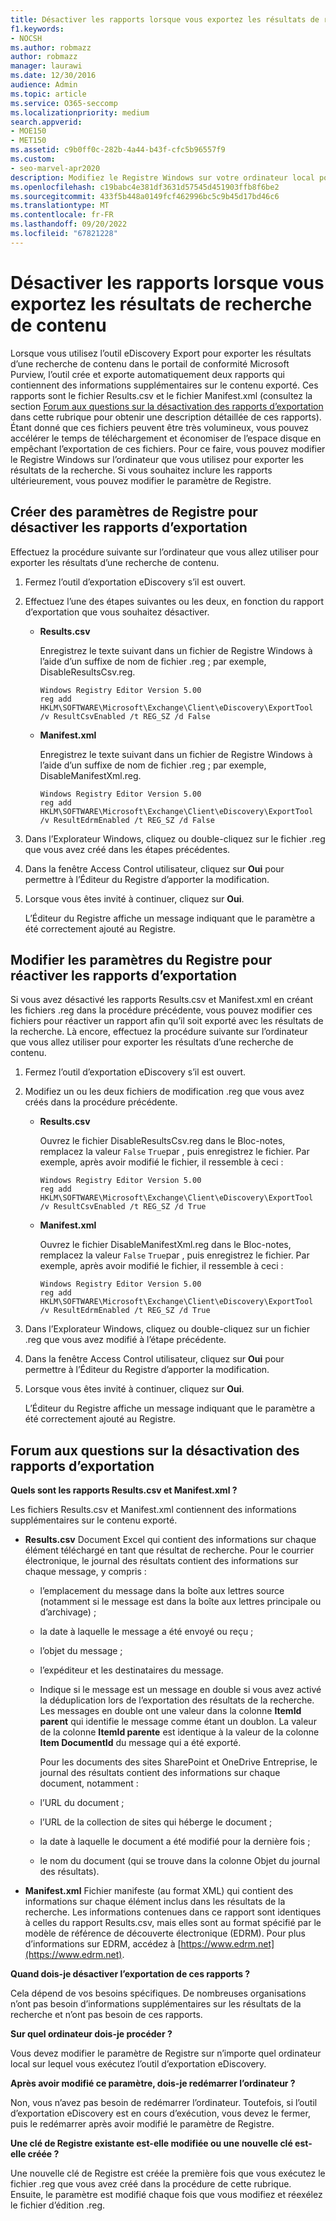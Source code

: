 ```yaml
---
title: Désactiver les rapports lorsque vous exportez les résultats de recherche de contenu
f1.keywords:
- NOCSH
ms.author: robmazz
author: robmazz
manager: laurawi
ms.date: 12/30/2016
audience: Admin
ms.topic: article
ms.service: O365-seccomp
ms.localizationpriority: medium
search.appverid:
- MOE150
- MET150
ms.assetid: c9b0ff0c-282b-4a44-b43f-cfc5b96557f9
ms.custom:
- seo-marvel-apr2020
description: Modifiez le Registre Windows sur votre ordinateur local pour désactiver les rapports lorsque vous exportez les résultats d’une recherche de contenu à partir du portail de conformité Microsoft Purview.
ms.openlocfilehash: c19babc4e381df3631d57545d451903ffb8f6be2
ms.sourcegitcommit: 433f5b448a0149fcf462996bc5c9b45d17bd46c6
ms.translationtype: MT
ms.contentlocale: fr-FR
ms.lasthandoff: 09/20/2022
ms.locfileid: "67821228"
---
```

# <a name="disable-reports-when-you-export-content-search-results"></a>Désactiver les rapports lorsque vous exportez les résultats de recherche de contenu

Lorsque vous utilisez l’outil eDiscovery Export pour exporter les résultats d’une recherche de contenu dans le portail de conformité Microsoft Purview, l’outil crée et exporte automatiquement deux rapports qui contiennent des informations supplémentaires sur le contenu exporté. Ces rapports sont le fichier Results.csv et le fichier Manifest.xml (consultez la section [Forum aux questions sur la désactivation des rapports d’exportation](#frequently-asked-questions-about-disabling-export-reports) dans cette rubrique pour obtenir une description détaillée de ces rapports). Étant donné que ces fichiers peuvent être très volumineux, vous pouvez accélérer le temps de téléchargement et économiser de l’espace disque en empêchant l’exportation de ces fichiers. Pour ce faire, vous pouvez modifier le Registre Windows sur l’ordinateur que vous utilisez pour exporter les résultats de la recherche. Si vous souhaitez inclure les rapports ultérieurement, vous pouvez modifier le paramètre de Registre. 
  
## <a name="create-registry-settings-to-disable-the-export-reports"></a>Créer des paramètres de Registre pour désactiver les rapports d’exportation

Effectuez la procédure suivante sur l’ordinateur que vous allez utiliser pour exporter les résultats d’une recherche de contenu.
  
1. Fermez l’outil d’exportation eDiscovery s’il est ouvert.
    
2. Effectuez l’une des étapes suivantes ou les deux, en fonction du rapport d’exportation que vous souhaitez désactiver.
    
    - **Results.csv**
    
      Enregistrez le texte suivant dans un fichier de Registre Windows à l’aide d’un suffixe de nom de fichier .reg ; par exemple, DisableResultsCsv.reg.
    
      ```text
      Windows Registry Editor Version 5.00
      reg add HKLM\SOFTWARE\Microsoft\Exchange\Client\eDiscovery\ExportTool /v ResultCsvEnabled /t REG_SZ /d False 
      ```

    - **Manifest.xml**
    
      Enregistrez le texte suivant dans un fichier de Registre Windows à l’aide d’un suffixe de nom de fichier .reg ; par exemple, DisableManifestXml.reg.
    
      ```text
      Windows Registry Editor Version 5.00
      reg add HKLM\SOFTWARE\Microsoft\Exchange\Client\eDiscovery\ExportTool /v ResultEdrmEnabled /t REG_SZ /d False 
      ```

3. Dans l’Explorateur Windows, cliquez ou double-cliquez sur le fichier .reg que vous avez créé dans les étapes précédentes.
    
4. Dans la fenêtre Access Control utilisateur, cliquez sur **Oui** pour permettre à l’Éditeur du Registre d’apporter la modification. 
    
5. Lorsque vous êtes invité à continuer, cliquez sur **Oui**.
    
    L’Éditeur du Registre affiche un message indiquant que le paramètre a été correctement ajouté au Registre.
  
## <a name="edit-registry-settings-to-re-enable-the-export-reports"></a>Modifier les paramètres du Registre pour réactiver les rapports d’exportation

Si vous avez désactivé les rapports Results.csv et Manifest.xml en créant les fichiers .reg dans la procédure précédente, vous pouvez modifier ces fichiers pour réactiver un rapport afin qu’il soit exporté avec les résultats de la recherche. Là encore, effectuez la procédure suivante sur l’ordinateur que vous allez utiliser pour exporter les résultats d’une recherche de contenu.
  
1. Fermez l’outil d’exportation eDiscovery s’il est ouvert.
    
2. Modifiez un ou les deux fichiers de modification .reg que vous avez créés dans la procédure précédente.
    
    - **Results.csv**
    
        Ouvrez le fichier DisableResultsCsv.reg dans le Bloc-notes, remplacez la valeur  `False`  `True`par , puis enregistrez le fichier. Par exemple, après avoir modifié le fichier, il ressemble à ceci :
    
        ```text
        Windows Registry Editor Version 5.00
      reg add HKLM\SOFTWARE\Microsoft\Exchange\Client\eDiscovery\ExportTool /v ResultCsvEnabled /t REG_SZ /d True
        ```

    - **Manifest.xml**
    
        Ouvrez le fichier DisableManifestXml.reg dans le Bloc-notes, remplacez la valeur  `False`  `True`par , puis enregistrez le fichier. Par exemple, après avoir modifié le fichier, il ressemble à ceci :
    
      ```text
      Windows Registry Editor Version 5.00
      reg add HKLM\SOFTWARE\Microsoft\Exchange\Client\eDiscovery\ExportTool /v ResultEdrmEnabled /t REG_SZ /d True
      ```

3. Dans l’Explorateur Windows, cliquez ou double-cliquez sur un fichier .reg que vous avez modifié à l’étape précédente.
    
4. Dans la fenêtre Access Control utilisateur, cliquez sur **Oui** pour permettre à l’Éditeur du Registre d’apporter la modification. 
    
5. Lorsque vous êtes invité à continuer, cliquez sur **Oui**.
    
    L’Éditeur du Registre affiche un message indiquant que le paramètre a été correctement ajouté au Registre.
  
## <a name="frequently-asked-questions-about-disabling-export-reports"></a>Forum aux questions sur la désactivation des rapports d’exportation

 **Quels sont les rapports Results.csv et Manifest.xml ?**
  
Les fichiers Results.csv et Manifest.xml contiennent des informations supplémentaires sur le contenu exporté.
  
- **Results.csv** Document Excel qui contient des informations sur chaque élément téléchargé en tant que résultat de recherche. Pour le courrier électronique, le journal des résultats contient des informations sur chaque message, y compris : 
    
  - l’emplacement du message dans la boîte aux lettres source (notamment si le message est dans la boîte aux lettres principale ou d’archivage) ;
    
  - la date à laquelle le message a été envoyé ou reçu ;
    
  - l’objet du message ;
    
  - l’expéditeur et les destinataires du message.
    
  - Indique si le message est un message en double si vous avez activé la déduplication lors de l’exportation des résultats de la recherche. Les messages en double ont une valeur dans la colonne **ItemId parent** qui identifie le message comme étant un doublon. La valeur de la colonne **ItemId parente** est identique à la valeur de la colonne **Item DocumentId** du message qui a été exporté. 
    
    Pour les documents des sites SharePoint et OneDrive Entreprise, le journal des résultats contient des informations sur chaque document, notamment :
    
  - l’URL du document ;
    
  - l’URL de la collection de sites qui héberge le document ;
    
  - la date à laquelle le document a été modifié pour la dernière fois ;
    
  - le nom du document (qui se trouve dans la colonne Objet du journal des résultats).
    
- **Manifest.xml** Fichier manifeste (au format XML) qui contient des informations sur chaque élément inclus dans les résultats de la recherche. Les informations contenues dans ce rapport sont identiques à celles du rapport Results.csv, mais elles sont au format spécifié par le modèle de référence de découverte électronique (EDRM). Pour plus d’informations sur EDRM, accédez à [https://www.edrm.net](https://www.edrm.net).
    
 **Quand dois-je désactiver l’exportation de ces rapports ?**
  
Cela dépend de vos besoins spécifiques. De nombreuses organisations n’ont pas besoin d’informations supplémentaires sur les résultats de la recherche et n’ont pas besoin de ces rapports.
  
 **Sur quel ordinateur dois-je procéder ?**
  
 Vous devez modifier le paramètre de Registre sur n’importe quel ordinateur local sur lequel vous exécutez l’outil d’exportation eDiscovery. 
  
 **Après avoir modifié ce paramètre, dois-je redémarrer l’ordinateur ?**
  
Non, vous n’avez pas besoin de redémarrer l’ordinateur. Toutefois, si l’outil d’exportation eDiscovery est en cours d’exécution, vous devez le fermer, puis le redémarrer après avoir modifié le paramètre de Registre.
  
 **Une clé de Registre existante est-elle modifiée ou une nouvelle clé est-elle créée ?**
  
Une nouvelle clé de Registre est créée la première fois que vous exécutez le fichier .reg que vous avez créé dans la procédure de cette rubrique. Ensuite, le paramètre est modifié chaque fois que vous modifiez et réexélez le fichier d’édition .reg.
